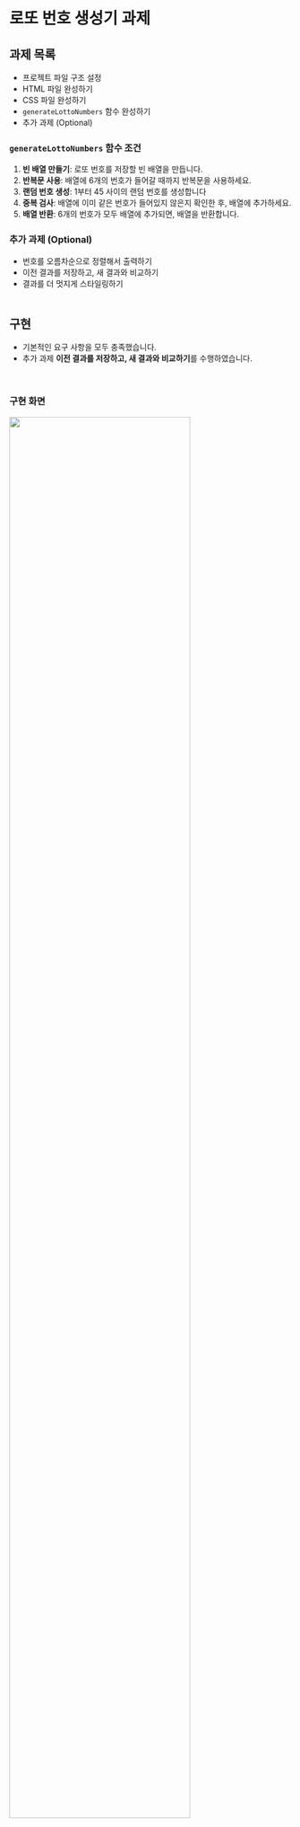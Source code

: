 # 로또 번호 생성기 과제 
## 과제 목록
* 프로젝트 파일 구조 설정
* HTML 파일 완성하기
* CSS 파일 완성하기
* `generateLottoNumbers` 함수 완성하기
* 추가 과제 (Optional)

### `generateLottoNumbers` 함수 조건
1. **빈 배열 만들기**: 로또 번호를 저장할 빈 배열을 만듭니다.
2. **반복문 사용**: 배열에 6개의 번호가 들어갈 때까지 반복문을 사용하세요.
3. **랜덤 번호 생성**: 1부터 45 사이의 랜덤 번호를 생성합니다
4. **중복 검사**: 배열에 이미 같은 번호가 들어있지 않은지 확인한 후, 배열에 추가하세요.
5. **배열 반환**: 6개의 번호가 모두 배열에 추가되면, 배열을 반환합니다.

### 추가 과제 (Optional)
* 번호를 오름차순으로 정렬해서 출력하기
* 이전 결과를 저장하고, 새 결과와 비교하기
* 결과를 더 멋지게 스타일링하기
<br><br>

## 구현
* 기본적인 요구 사항을 모두 충족했습니다.
* 추가 과제 **이전 결과를 저장하고, 새 결과와 비교하기**를 수행하였습니다.

<br>

### 구현 화면
<img src='https://github.com/user-attachments/assets/3f1ace07-409a-462b-b42f-43ff55318e80' width='80%' height='80%'>
